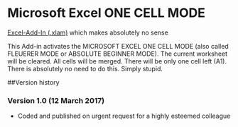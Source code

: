 # Microsoft Excel ONE CELL MODE
[Excel-Add-In (.xlam)](http://marco-krapf.de/excel/) which makes absolutely no sense

This Add-in activates the MICROSOFT EXCEL ONE CELL MODE (also called FLEUERER MODE or ABSOLUTE BEGINNER MODE). The current worksheet will be cleared. All cells will be merged. There will be only one cell left (A1). There is absolutely no need to do this. Simply stupid.

##Version history

### Version 1.0 (12 March 2017)
* Coded and published on urgent request for a highly esteemed colleague
